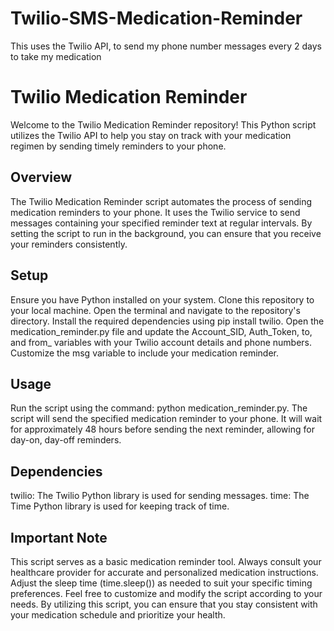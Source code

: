 # Twilio-SMS-Medication-Reminder
This uses the Twilio API, to send my phone number messages every 2 days to take my medication

# Twilio Medication Reminder
Welcome to the Twilio Medication Reminder repository! This Python script utilizes the Twilio API to help you stay on track with your medication regimen by sending timely reminders to your phone.

## Overview
The Twilio Medication Reminder script automates the process of sending medication reminders to your phone. It uses the Twilio service to send messages containing your specified reminder text at regular intervals. By setting the script to run in the background, you can ensure that you receive your reminders consistently.

## Setup
Ensure you have Python installed on your system.
Clone this repository to your local machine.
Open the terminal and navigate to the repository's directory.
Install the required dependencies using pip install twilio.
Open the medication_reminder.py file and update the Account_SID, Auth_Token, to, and from_ variables with your Twilio account details and phone numbers.
Customize the msg variable to include your medication reminder.
## Usage
Run the script using the command: python medication_reminder.py.
The script will send the specified medication reminder to your phone.
It will wait for approximately 48 hours before sending the next reminder, allowing for day-on, day-off reminders.
## Dependencies
twilio: The Twilio Python library is used for sending messages.
time: The Time Python library is used for keeping track of time.
## Important Note
This script serves as a basic medication reminder tool. Always consult your healthcare provider for accurate and personalized medication instructions.
Adjust the sleep time (time.sleep()) as needed to suit your specific timing preferences.
Feel free to customize and modify the script according to your needs. By utilizing this script, you can ensure that you stay consistent with your medication schedule and prioritize your health.
